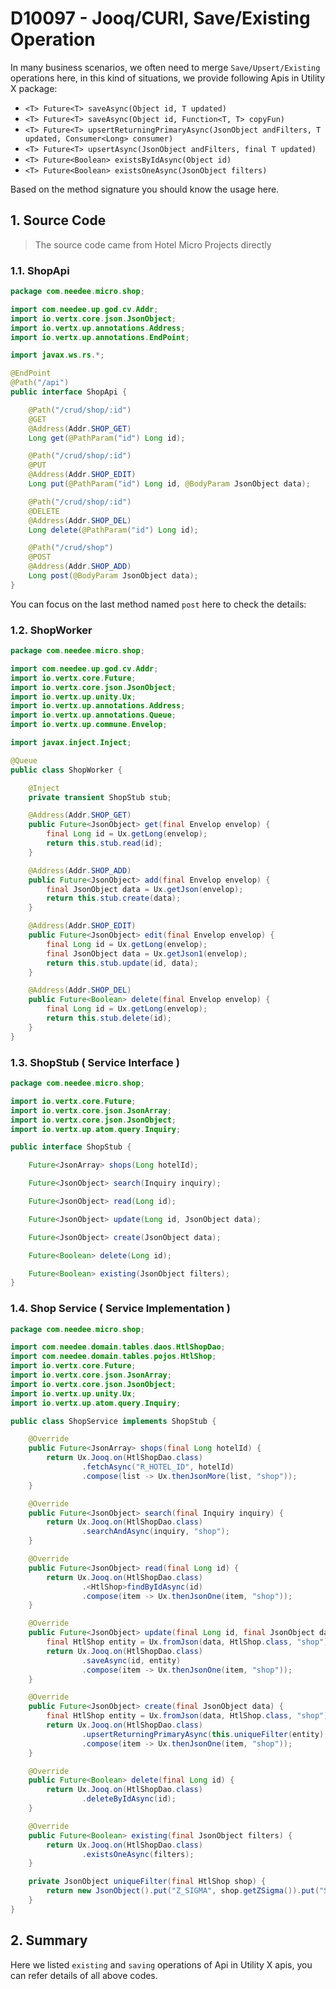 # D10097 - Jooq/CURI, Save/Existing Operation

In many business scenarios, we often need to merge `Save/Upsert/Existing` operations here, in this kind of situations,
we provide following Apis in Utility X package:

* `<T> Future<T> saveAsync(Object id, T updated)`
* `<T> Future<T> saveAsync(Object id, Function<T, T> copyFun)`
* `<T> Future<T> upsertReturningPrimaryAsync(JsonObject andFilters, T updated, Consumer<Long> consumer)`
* `<T> Future<T> upsertAsync(JsonObject andFilters, final T updated)`
* `<T> Future<Boolean> existsByIdAsync(Object id)`
* `<T> Future<Boolean> existsOneAsync(JsonObject filters)`

Based on the method signature you should know the usage here.

## 1. Source Code

> The source code came from Hotel Micro Projects directly

### 1.1. ShopApi

```java
package com.needee.micro.shop;

import com.needee.up.god.cv.Addr;
import io.vertx.core.json.JsonObject;
import io.vertx.up.annotations.Address;
import io.vertx.up.annotations.EndPoint;

import javax.ws.rs.*;

@EndPoint
@Path("/api")
public interface ShopApi {

    @Path("/crud/shop/:id")
    @GET
    @Address(Addr.SHOP_GET)
    Long get(@PathParam("id") Long id);

    @Path("/crud/shop/:id")
    @PUT
    @Address(Addr.SHOP_EDIT)
    Long put(@PathParam("id") Long id, @BodyParam JsonObject data);

    @Path("/crud/shop/:id")
    @DELETE
    @Address(Addr.SHOP_DEL)
    Long delete(@PathParam("id") Long id);

    @Path("/crud/shop")
    @POST
    @Address(Addr.SHOP_ADD)
    Long post(@BodyParam JsonObject data);
}
```

You can focus on the last method named `post` here to check the details:

### 1.2. ShopWorker

```java
package com.needee.micro.shop;

import com.needee.up.god.cv.Addr;
import io.vertx.core.Future;
import io.vertx.core.json.JsonObject;
import io.vertx.up.unity.Ux;
import io.vertx.up.annotations.Address;
import io.vertx.up.annotations.Queue;
import io.vertx.up.commune.Envelop;

import javax.inject.Inject;

@Queue
public class ShopWorker {

    @Inject
    private transient ShopStub stub;

    @Address(Addr.SHOP_GET)
    public Future<JsonObject> get(final Envelop envelop) {
        final Long id = Ux.getLong(envelop);
        return this.stub.read(id);
    }

    @Address(Addr.SHOP_ADD)
    public Future<JsonObject> add(final Envelop envelop) {
        final JsonObject data = Ux.getJson(envelop);
        return this.stub.create(data);
    }

    @Address(Addr.SHOP_EDIT)
    public Future<JsonObject> edit(final Envelop envelop) {
        final Long id = Ux.getLong(envelop);
        final JsonObject data = Ux.getJson1(envelop);
        return this.stub.update(id, data);
    }

    @Address(Addr.SHOP_DEL)
    public Future<Boolean> delete(final Envelop envelop) {
        final Long id = Ux.getLong(envelop);
        return this.stub.delete(id);
    }
}
```

### 1.3. ShopStub \( Service Interface \)

```java
package com.needee.micro.shop;

import io.vertx.core.Future;
import io.vertx.core.json.JsonArray;
import io.vertx.core.json.JsonObject;
import io.vertx.up.atom.query.Inquiry;

public interface ShopStub {

    Future<JsonArray> shops(Long hotelId);

    Future<JsonObject> search(Inquiry inquiry);

    Future<JsonObject> read(Long id);

    Future<JsonObject> update(Long id, JsonObject data);

    Future<JsonObject> create(JsonObject data);

    Future<Boolean> delete(Long id);

    Future<Boolean> existing(JsonObject filters);
}
```

### 1.4. Shop Service \( Service Implementation \)

```java
package com.needee.micro.shop;

import com.needee.domain.tables.daos.HtlShopDao;
import com.needee.domain.tables.pojos.HtlShop;
import io.vertx.core.Future;
import io.vertx.core.json.JsonArray;
import io.vertx.core.json.JsonObject;
import io.vertx.up.unity.Ux;
import io.vertx.up.atom.query.Inquiry;

public class ShopService implements ShopStub {

    @Override
    public Future<JsonArray> shops(final Long hotelId) {
        return Ux.Jooq.on(HtlShopDao.class)
                .fetchAsync("R_HOTEL_ID", hotelId)
                .compose(list -> Ux.thenJsonMore(list, "shop"));
    }

    @Override
    public Future<JsonObject> search(final Inquiry inquiry) {
        return Ux.Jooq.on(HtlShopDao.class)
                .searchAndAsync(inquiry, "shop");
    }

    @Override
    public Future<JsonObject> read(final Long id) {
        return Ux.Jooq.on(HtlShopDao.class)
                .<HtlShop>findByIdAsync(id)
                .compose(item -> Ux.thenJsonOne(item, "shop"));
    }

    @Override
    public Future<JsonObject> update(final Long id, final JsonObject data) {
        final HtlShop entity = Ux.fromJson(data, HtlShop.class, "shop");
        return Ux.Jooq.on(HtlShopDao.class)
                .saveAsync(id, entity)
                .compose(item -> Ux.thenJsonOne(item, "shop"));
    }

    @Override
    public Future<JsonObject> create(final JsonObject data) {
        final HtlShop entity = Ux.fromJson(data, HtlShop.class, "shop");
        return Ux.Jooq.on(HtlShopDao.class)
                .upsertReturningPrimaryAsync(this.uniqueFilter(entity), entity, entity::setPkId)
                .compose(item -> Ux.thenJsonOne(item, "shop"));
    }

    @Override
    public Future<Boolean> delete(final Long id) {
        return Ux.Jooq.on(HtlShopDao.class)
                .deleteByIdAsync(id);
    }

    @Override
    public Future<Boolean> existing(final JsonObject filters) {
        return Ux.Jooq.on(HtlShopDao.class)
                .existsOneAsync(filters);
    }

    private JsonObject uniqueFilter(final HtlShop shop) {
        return new JsonObject().put("Z_SIGMA", shop.getZSigma()).put("S_CODE", shop.getSCode());
    }
}
```

## 2. Summary

Here we listed `existing` and `saving` operations of Api in Utility X apis, you can refer details of all above codes.

